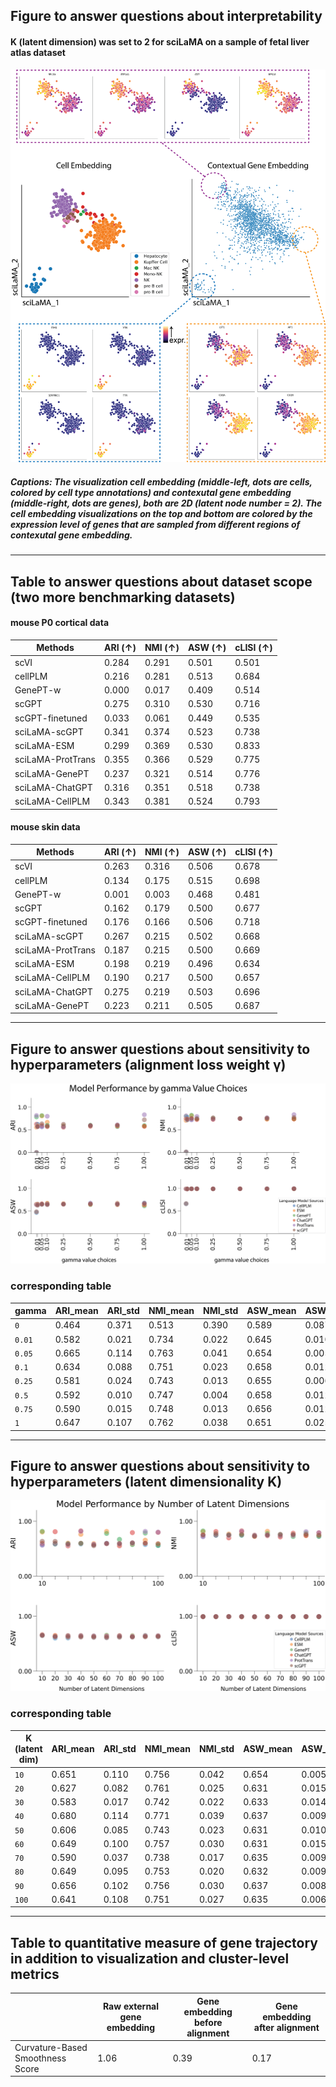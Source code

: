 ## Figure to answer questions about interpretability
#### K (latent dimension) was set to 2 for sciLaMA on a sample of fetal liver atlas dataset
![alt text](https://github.com/anonymous-ICML2025/rebuttal_April1st/blob/main/Figures/Interpretability.png)
##### Captions: The visualization cell embedding (middle-left, dots are cells, colored by cell type annotations) and contexutal gene embedding (middle-right, dots are genes), both are 2D (latent node number = 2). The cell embedding visualizations on the top and bottom are colored by the expression level of genes that are sampled from different regions of contexutal gene embedding.

---
## Table to answer questions about dataset scope (two more benchmarking datasets)
#### mouse P0 cortical data
|Methods| ARI (↑) | NMI (↑) | ASW (↑) | cLISI (↑) |
| ------------- | ------------- | ------------- | ------------- | ------------- | 
|scVI	              |0.284	|0.291	|0.501	|0.501 |
|cellPLM            |0.216	|0.281	|0.513	|0.684 |
|GenePT-w	          |0.000	|0.017	|0.409	|0.514 |
|scGPT	            |0.275	|0.310	|0.530	|0.716 |
|scGPT-finetuned	  |0.033	|0.061	|0.449	|0.535 |
|sciLaMA-scGPT	    |0.341	|0.374	|0.523	|0.738 |
|sciLaMA-ESM	      |0.299	|0.369	|0.530	|0.833 |
|sciLaMA-ProtTrans	|0.355	|0.366	|0.529	|0.775 |
|sciLaMA-GenePT	    |0.237	|0.321	|0.514	|0.776 |
|sciLaMA-ChatGPT	  |0.316	|0.351	|0.518	|0.738 |
|sciLaMA-CellPLM	  |0.343	|0.381	|0.524	|0.793 |

#### mouse skin data
|Methods| ARI (↑) | NMI (↑) | ASW (↑) | cLISI (↑) |
| ------------- | ------------- | ------------- | ------------- | ------------- | 
|scVI	              |0.263	|0.316	|0.506	|0.678 |
|cellPLM	          |0.134	|0.175	|0.515	|0.698 |
|GenePT-w	          |0.001	|0.003	|0.468	|0.481 |
|scGPT	            |0.162	|0.179	|0.500	|0.677 |
|scGPT-finetuned	  |0.176	|0.166	|0.506	|0.718 |
|sciLaMA-scGPT	    |0.267	|0.215	|0.502	|0.668 |
|sciLaMA-ProtTrans	|0.187	|0.215	|0.500	|0.669 |
|sciLaMA-ESM	      |0.198	|0.219	|0.496	|0.634 |
|sciLaMA-CellPLM	  |0.190	|0.217	|0.500	|0.657 |
|sciLaMA-ChatGPT	  |0.275	|0.219	|0.503	|0.696 |
|sciLaMA-GenePT	    |0.223	|0.211	|0.505	|0.687 |

---

## Figure to answer questions about sensitivity to hyperparameters (alignment loss weight γ)
![alt text](https://github.com/anonymous-ICML2025/rebuttal_April1st/blob/main/Figures/Sensitivity_gamma.png)
### corresponding table
|gamma|	ARI_mean|	ARI_std	|NMI_mean|	NMI_std|	ASW_mean	|ASW_std	|cLISI_mean|	cLISI_std|
| ------------- | ------------- | ------------- | ------------- | ------------- | ------------- | ------------- | ------------- | ------------- | 
|`0`|	0.464 |0.371	|0.513	|0.390	|0.589	|0.087	|0.881	|0.170|
|`0.01`|	0.582	|0.021	|0.734	|0.022	|0.645	|0.010	|0.990	|0.002|
|`0.05`|	0.665	|0.114	|0.763	|0.041	|0.654	|0.005	|0.991	|0.002|
|`0.1`|	0.634	|0.088	|0.751	|0.023	|0.658	|0.012	|0.992	|0.002|
|`0.25`|	0.581	|0.024	|0.743	|0.013	|0.655	|0.006	|0.990	|0.002|
|`0.5`|	0.592	|0.010	|0.747	|0.004	|0.658	|0.012	|0.993	|0.001|
|`0.75`|	0.590	|0.015	|0.748	|0.013	|0.656	|0.012	|0.992	|0.002|
|`1`|	0.647	|0.107	|0.762	|0.038	|0.651	|0.025	|0.993	|0.003|

---

## Figure to answer questions about sensitivity to hyperparameters (latent dimensionality K)
![alt text](https://github.com/anonymous-ICML2025/rebuttal_April1st/blob/main/Figures/Sensitivity_K.png)
### corresponding table
|K (latent dim)|	ARI_mean|	ARI_std	|NMI_mean|	NMI_std|	ASW_mean	|ASW_std	|cLISI_mean|	cLISI_std|
| ------------- | ------------- | ------------- | ------------- | ------------- | ------------- | ------------- | ------------- | ------------- | 
|`10`|	0.651|	0.110|	0.756|	0.042|	0.654|	0.005|	0.991|	0.002 |
|`20`|	0.627|  0.082|	0.761|	0.025|	0.631|	0.015|	0.991|	0.000 |
|`30`|	0.583|	0.017|	0.742|	0.022|	0.633|	0.014|	0.991|	0.001 |
|`40`|	0.680|	0.114|	0.771|	0.039|	0.637|	0.009|	0.991|	0.002 |
|`50`|	0.606|	0.085|	0.743|	0.023|	0.631|	0.010|	0.990|	0.002 |
|`60`|	0.649|	0.100|	0.757|	0.030|	0.631|	0.015|	0.990|	0.002 |
|`70`|	0.590|	0.037|	0.738|	0.017|	0.635|	0.009|	0.991|	0.001 |
|`80`|	0.649|	0.095|	0.753|	0.020|	0.632|	0.009|	0.991|	0.001 |
|`90`|	0.656|	0.102|	0.756|	0.030|	0.637|	0.008|	0.991|	0.001 |
|`100`|	0.641|	0.108|	0.751|	0.027|	0.635|	0.006|	0.991|	0.002 |

---

## Table to quantitative measure of gene trajectory in addition to visualization and cluster-level metrics
| |Raw external gene embedding	| Gene embedding before alignment	| Gene embedding after alignment |
| ------------- | ------------- | ------------- | ------------- | 
| Curvature-Based Smoothness Score	| 1.06 | 0.39	| 0.17 |

